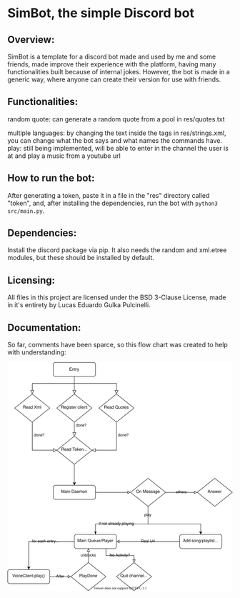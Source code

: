 # SimBot, the simple Discord bot

## Overview:
SimBot is a template for a discord bot made and used by me and some friends, made improve their experience with the platform, having many functionalities built because of internal jokes. 
However, the bot is made in a generic way, where anyone can create their version for use with friends.

## Functionalities:
random quote: can generate a random quote from a pool in res/quotes.txt

multiple languages: by changing the text inside the tags in res/strings.xml, you can change what the bot says and what names the commands have.
play: still being implemented, will be able to enter in the channel the user is at and play a music from a youtube url

## How to run the bot:
After generating a token, paste it in a file in the "res" directory called "token", and, after installing the dependencies, run the bot with `python3 src/main.py`.

## Dependencies:
Install the discord package via pip. It also needs the random and xml.etree modules, but these should be installed by default.

## Licensing:
All files in this project are licensed under the BSD 3-Clause License, made in it's entirety by Lucas Eduardo Gulka Pulcinelli.

## Documentation:
So far, comments have been sparce, so this flow chart was created to help with understanding:


![flowchart](./flowchart.svg)